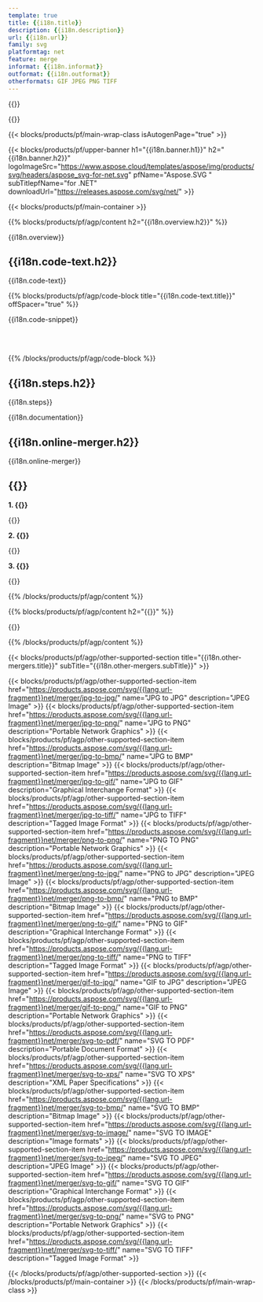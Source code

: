 ```yaml
---
template: true
title: {{i18n.title}}
description: {{i18n.description}}
url: {{i18n.url}}
family: svg
platformtag: net
feature: merge
informat: {{i18n.informat}}
outformat: {{i18n.outformat}}
otherformats: GIF JPEG PNG TIFF 
---
```


{{<meta path="/{{lang}}/meta/merger/default.md" section="{{env.howto}}">}}

{{<meta path="/{{lang}}/meta/merger/default.md" section="faq">}}

{{< blocks/products/pf/main-wrap-class isAutogenPage="true" >}}

{{< blocks/products/pf/upper-banner h1="{{i18n.banner.h1}}" h2="{{i18n.banner.h2}}" logoImageSrc="https://www.aspose.cloud/templates/aspose/img/products/svg/headers/aspose_svg-for-net.svg" pfName="Aspose.SVG " subTitlepfName="for .NET" downloadUrl="https://releases.aspose.com/svg/net/" >}}

{{< blocks/products/pf/main-container >}}

{{% blocks/products/pf/agp/content h2="{{i18n.overview.h2}}" %}}

{{i18n.overview}}
<br>

<h2>{{i18n.code-text.h2}}</h2>

{{i18n.code-text}}<br>

{{% blocks/products/pf/agp/code-block title="{{i18n.code-text.title}}" offSpacer="true" %}}

{{i18n.code-snippet}} 

<p></p><br><br>

{{% /blocks/products/pf/agp/code-block %}}

<h2>{{i18n.steps.h2}}</h2>

{{i18n.steps}}
<br>

{{i18n.documentation}}
<br>

<h2>{{i18n.online-merger.h2}}</h2>

{{i18n.online-merger}}<br>

<h2>{{<import path="/{{lang}}/partials/_faq.md" section="faq-merger.h2">}}</h2>

<b>1. {{<import path="/{{lang}}/partials/_faq.md" section="faq-merger.Q1">}}</b>

{{<import path="/{{lang}}/partials/_faq.md" section="faq-merger.A1">}}

<b>2. {{<import path="/{{lang}}/partials/_faq.md" section="faq-merger.Q2">}}</b>

{{<import path="/{{lang}}/partials/_faq.md" section="faq-merger.A2">}}

<b>3. {{<import path="/{{lang}}/partials/_faq.md" section="faq-merger.Q3">}}</b>

{{<import path="/{{lang}}/partials/_faq.md" section="faq-merger.A3">}}

{{% /blocks/products/pf/agp/content %}}

{{% blocks/products/pf/agp/content h2="{{<import path="/{{lang}}/partials/_install.md" section="net.h2">}}" %}}

{{<import path="/{{lang}}/partials/_install.md" section="{{i18n.platformtag}}">}}

{{% /blocks/products/pf/agp/content %}}

{{< blocks/products/pf/agp/other-supported-section title="{{i18n.other-mergers.title}}" subTitle="{{i18n.other-mergers.subTitle}}" >}}

{{< blocks/products/pf/agp/other-supported-section-item href="https://products.aspose.com/svg/{{lang.url-fragment}}net/merger/jpg-to-jpg/" name="JPG to JPG" description="JPEG Image" >}}
{{< blocks/products/pf/agp/other-supported-section-item href="https://products.aspose.com/svg/{{lang.url-fragment}}net/merger/jpg-to-png/" name="JPG to PNG" description="Portable Network Graphics" >}}
{{< blocks/products/pf/agp/other-supported-section-item href="https://products.aspose.com/svg/{{lang.url-fragment}}net/merger/jpg-to-bmp/" name="JPG to BMP" description="Bitmap Image" >}}
{{< blocks/products/pf/agp/other-supported-section-item href="https://products.aspose.com/svg/{{lang.url-fragment}}net/merger/jpg-to-gif/" name="JPG to GIF" description="Graphical Interchange Format" >}}
{{< blocks/products/pf/agp/other-supported-section-item href="https://products.aspose.com/svg/{{lang.url-fragment}}net/merger/jpg-to-tiff/" name="JPG to TIFF" description="Tagged Image Format" >}}
{{< blocks/products/pf/agp/other-supported-section-item href="https://products.aspose.com/svg/{{lang.url-fragment}}net/merger/png-to-png/" name="PNG TO PNG" description="Portable Network Graphics" >}}
{{< blocks/products/pf/agp/other-supported-section-item href="https://products.aspose.com/svg/{{lang.url-fragment}}net/merger/png-to-jpg/" name="PNG to JPG" description="JPEG Image" >}}
{{< blocks/products/pf/agp/other-supported-section-item href="https://products.aspose.com/svg/{{lang.url-fragment}}net/merger/png-to-bmp/" name="PNG to BMP" description="Bitmap Image" >}}
{{< blocks/products/pf/agp/other-supported-section-item href="https://products.aspose.com/svg/{{lang.url-fragment}}net/merger/png-to-gif/" name="PNG to GIF" description="Graphical Interchange Format" >}}
{{< blocks/products/pf/agp/other-supported-section-item href="https://products.aspose.com/svg/{{lang.url-fragment}}net/merger/png-to-tiff/" name="PNG to TIFF" description="Tagged Image Format" >}}
{{< blocks/products/pf/agp/other-supported-section-item href="https://products.aspose.com/svg/{{lang.url-fragment}}net/merger/gif-to-jpg/" name="GIF to JPG" description="JPEG Image" >}}
{{< blocks/products/pf/agp/other-supported-section-item href="https://products.aspose.com/svg/{{lang.url-fragment}}net/merger/gif-to-png/" name="GIF to PNG" description="Portable Network Graphics" >}}
{{< blocks/products/pf/agp/other-supported-section-item href="https://products.aspose.com/svg/{{lang.url-fragment}}net/merger/svg-to-pdf/" name="SVG TO PDF" description="Portable Document Format" >}}
{{< blocks/products/pf/agp/other-supported-section-item href="https://products.aspose.com/svg/{{lang.url-fragment}}net/merger/svg-to-xps/" name="SVG TO XPS" description="XML Paper Specifications" >}}
{{< blocks/products/pf/agp/other-supported-section-item href="https://products.aspose.com/svg/{{lang.url-fragment}}net/merger/svg-to-bmp/" name="SVG TO BMP" description="Bitmap Image" >}}
{{< blocks/products/pf/agp/other-supported-section-item href="https://products.aspose.com/svg/{{lang.url-fragment}}net/merger/svg-to-image/" name="SVG TO IMAGE" description="Image formats" >}}
{{< blocks/products/pf/agp/other-supported-section-item href="https://products.aspose.com/svg/{{lang.url-fragment}}net/merger/svg-to-jpeg/" name="SVG TO JPEG" description="JPEG Image" >}}
{{< blocks/products/pf/agp/other-supported-section-item href="https://products.aspose.com/svg/{{lang.url-fragment}}net/merger/svg-to-gif/" name="SVG TO GIF" description="Graphical Interchange Format" >}}
{{< blocks/products/pf/agp/other-supported-section-item href="https://products.aspose.com/svg/{{lang.url-fragment}}net/merger/svg-to-png/" name="SVG to PNG" description="Portable Network Graphics" >}}
{{< blocks/products/pf/agp/other-supported-section-item href="https://products.aspose.com/svg/{{lang.url-fragment}}net/merger/svg-to-tiff/" name="SVG TO TIFF" description="Tagged Image Format" >}}

{{< /blocks/products/pf/agp/other-supported-section >}}
{{< /blocks/products/pf/main-container >}}
{{< /blocks/products/pf/main-wrap-class >}}